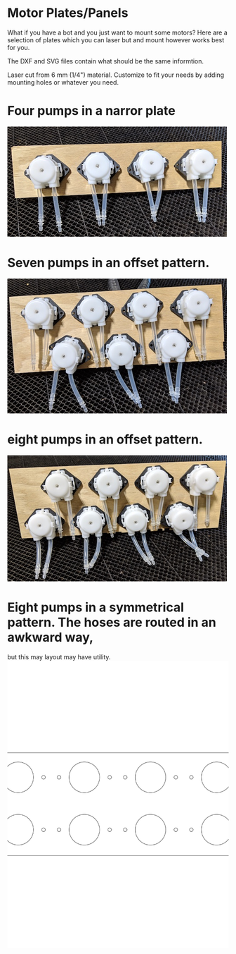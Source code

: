 # Motor Plates/Panels

What if you have a bot and you just want to mount some motors? Here are a
selection of plates which you can laser but and mount however works best
for you.

The DXF and SVG files contain what should be the same informtion.

Laser cut from 6 mm (1/4") material. Customize to fit your needs by adding
mounting holes or whatever you need.

# Four pumps in a narror plate

![Hello Drinkbot: Four pump motor plate](four_pumps.jpg "Four pump panel")

# Seven pumps in an offset pattern. 


![Hello Drinkbot: Seven pumps offset](seven_pumps_offset.jpg "Seven pumps in an offset pattern")

# eight pumps in an offset pattern. 

![Hello Drinkbot: Eight pumps offset](eight_pumps_offset.jpg "Eight pumps in an offset pattern")

# Eight pumps in a symmetrical pattern. The hoses are routed in an awkward way, 
but this may layout may have utility.
![Hello Drinkbot: Eight pumps even](eight_pumps_even.svg "Eight pumps in an even pattern")



